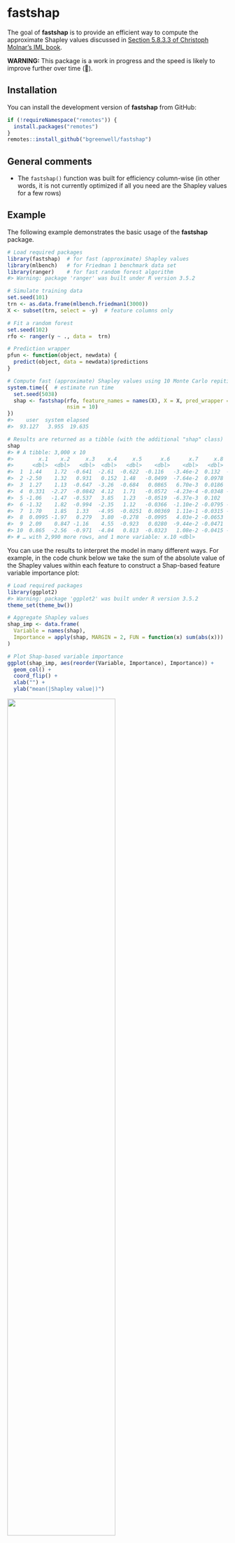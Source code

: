 
<!-- README.md is generated from README.Rmd. Please edit that file -->

# fastshap

<!-- badges: start -->

<!-- badges: end -->

The goal of **fastshap** is to provide an efficient way to compute the
approximate Shapley values discussed in [Section 5.8.3.3 of Christoph
Molnar’s IML
book](https://christophm.github.io/interpretable-ml-book/shapley.html).

**WARNING:** This package is a work in progress and the speed is likely
to improve further over time (🤞).

## Installation

You can install the development version of **fastshap** from GitHub:

``` r
if (!requireNamespace("remotes")) {
  install.packages("remotes")
}
remotes::install_github("bgreenwell/fastshap")
```

## General comments

  - The `fastshap()` function was built for efficiency column-wise (in
    other words, it is not currently optimized if all you need are the
    Shapley values for a few rows)

## Example

The following example demonstrates the basic usage of the **fastshap**
package.

``` r
# Load required packages
library(fastshap)  # for fast (approximate) Shapley values
library(mlbench)   # for Friedman 1 benchmark data set
library(ranger)    # for fast random forest algorithm
#> Warning: package 'ranger' was built under R version 3.5.2

# Simulate training data
set.seed(101)
trn <- as.data.frame(mlbench.friedman1(3000))
X <- subset(trn, select = -y)  # feature columns only

# Fit a random forest
set.seed(102)
rfo <- ranger(y ~ ., data =  trn)

# Prediction wrapper
pfun <- function(object, newdata) {
  predict(object, data = newdata)$predictions
}

# Compute fast (approximate) Shapley values using 10 Monte Carlo repititions
system.time({  # estimate run time
  set.seed(5038)
  shap <- fastshap(rfo, feature_names = names(X), X = X, pred_wrapper = pfun, 
                   nsim = 10)
})
#>    user  system elapsed 
#>  93.127   3.955  19.635

# Results are returned as a tibble (with the additional "shap" class)
shap
#> # A tibble: 3,000 x 10
#>        x.1    x.2     x.3    x.4     x.5      x.6      x.7     x.8      x.9
#>      <dbl>  <dbl>   <dbl>  <dbl>   <dbl>    <dbl>    <dbl>   <dbl>    <dbl>
#>  1  1.44    1.72  -0.641  -2.61  -0.622  -0.116   -3.46e-2  0.132  -0.0323 
#>  2 -2.50    1.32   0.931   0.152  1.48   -0.0499  -7.64e-2  0.0978  0.00546
#>  3  1.27    1.13  -0.647  -3.26  -0.684   0.0865   6.70e-3  0.0186  0.0290 
#>  4  0.331  -2.27  -0.0842  4.12   1.71   -0.0572  -4.23e-4 -0.0348 -0.0191 
#>  5 -1.06   -1.47  -0.537   3.85   1.23   -0.0519  -6.37e-3  0.102   0.0698 
#>  6 -1.32    1.82  -0.994  -2.35   1.12   -0.0366  -1.10e-2 -0.0795 -0.284  
#>  7  1.70    1.85   1.33   -4.95  -0.0251  0.00369  1.11e-1 -0.0315 -0.113  
#>  8  0.0995 -1.97   0.279   3.80  -0.278  -0.0995   4.03e-2 -0.0653  0.0301 
#>  9  2.09    0.847 -1.16    4.55  -0.923   0.0280  -9.44e-2 -0.0471  0.0301 
#> 10  0.865  -2.56  -0.971  -4.84   0.813  -0.0323   1.08e-2 -0.0415 -0.101  
#> # … with 2,990 more rows, and 1 more variable: x.10 <dbl>
```

You can use the results to interpret the model in many different ways.
For example, in the code chunk below we take the sum of the absolute
value of the Shapley values within each feature to construct a
Shap-based feature variable importance plot:

``` r
# Load required packages
library(ggplot2)
#> Warning: package 'ggplot2' was built under R version 3.5.2
theme_set(theme_bw())

# Aggregate Shapley values
shap_imp <- data.frame(
  Variable = names(shap),
  Importance = apply(shap, MARGIN = 2, FUN = function(x) sum(abs(x)))
)

# Plot Shap-based variable importance
ggplot(shap_imp, aes(reorder(Variable, Importance), Importance)) +
  geom_col() +
  coord_flip() +
  xlab("") +
  ylab("mean(|Shapley value|)")
```

<img src="man/figures/README-shap-importance-1.png" width="70%" />

We can also plot the Shapley values for each feature to construct
Shap-based dependence plots:

``` r
shap_dep_x3 <- data.frame(x3 = X[["x.3"]], shap = shap[["x.3"]])
ggplot(shap_dep_x3, aes(x3, shap)) +
  geom_point(alpha = 0.3) +
  geom_smooth() +
  ylab("Shapley value")
#> `geom_smooth()` using method = 'gam' and formula 'y ~ s(x, bs = "cs")'
```

<img src="man/figures/README-shap-dependence-1.png" width="70%" />

You can also use `autoplot()` to construct simple plots:

``` r
p1 <- autoplot(shap)
p2 <- autoplot(shap, type = "dependence", feature = "x.3", X = X)
gridExtra::grid.arrange(p1, p2, nrow = 1)
#> `geom_smooth()` using method = 'gam' and formula 'y ~ s(x, bs = "cs")'
```

<img src="man/figures/README-shap-autoplot-1.png" width="70%" />

By default, `fastshap()` computes approximate Shapley values for all
rows in the training data. If you want Shapley values for new instances
(or a subset of the training set), they must be supplied via the
`newdata` argument. This functionalaity is demonstrated in the code
chunk below. (**Note:** `fastshap()` is not yet optimized for this case;
that is, computing only a handful of Shapley values for a few instances
(in this case, at least for now, consider using the **iml** function
`Shapley()`).)

``` r
# Explanations for first observation; technically `drop = FALSE` isn't necessary 
# here since X is a data frame
fastshap(rfo, feature_names = names(X), X = X, pred_wrapper = pfun, nsim = 10,
         newdata = X[1, , drop = FALSE])
#> # A tibble: 1 x 10
#>     x.1   x.2    x.3   x.4    x.5    x.6   x.7     x.8     x.9    x.10
#>   <dbl> <dbl>  <dbl> <dbl>  <dbl>  <dbl> <dbl>   <dbl>   <dbl>   <dbl>
#> 1 0.856  1.28 -0.722 -1.67 -0.140 -0.124 0.105 -0.0352 -0.0433 -0.0395

# Explanations for first three observations
fastshap(rfo, feature_names = names(X), X = X, pred_wrapper = pfun, nsim = 10,
         newdata = X[1:3, ])
#> # A tibble: 3 x 10
#>      x.1   x.2    x.3    x.4    x.5     x.6     x.7     x.8     x.9
#>    <dbl> <dbl>  <dbl>  <dbl>  <dbl>   <dbl>   <dbl>   <dbl>   <dbl>
#> 1 -0.137 0.846 -1.15  -2.36  -0.592 -0.0762 -0.0130 -0.0213 -0.0420
#> 2 -3.06  2.00   1.31  -0.475  0.846 -0.0266  0.0127 -0.0183 -0.0557
#> 3  1.24  0.894 -0.690 -3.28  -0.829  0.0215  0.0197 -0.0204  0.0337
#> # … with 1 more variable: x.10 <dbl>
```

### Parallel execution

Since **fastshap** uses the **plyr** package under the hood, you can use
any parallel backend supported by the **foreach** package. This is
illustrated in the code chunk below.

``` r
# Load required packages
library(doParallel)
#> Loading required package: foreach
#> Loading required package: iterators
#> Loading required package: parallel

# Set up parallel backend
registerDoParallel(5)

# Compute Shapley values in parallel
fastshap(rfo, feature_names = names(X), X = X, pred_wrapper = pfun, nsim = 10, 
         .parallel = TRUE)
#> # A tibble: 3,000 x 10
#>       x.1    x.2    x.3    x.4    x.5      x.6      x.7      x.8      x.9
#>     <dbl>  <dbl>  <dbl>  <dbl>  <dbl>    <dbl>    <dbl>    <dbl>    <dbl>
#>  1 -0.221  0.734 -1.06  -2.50   0.232  0.0866  -0.0749  -0.0514  -0.0395 
#>  2 -2.08   0.162  1.03  -0.937  1.60   0.0621   0.0103  -0.0407   0.0889 
#>  3  2.03   2.02  -0.398 -1.74  -1.13   0.0225  -0.0104  -0.0427  -0.0669 
#>  4  1.09  -3.41  -0.221  6.33   0.819  0.0381   0.119    0.0191  -0.0749 
#>  5 -3.19  -1.39  -0.561  2.31   1.39   0.0173   0.0186   0.00871 -0.0242 
#>  6 -0.626  1.75  -0.693 -1.01   1.13  -0.0249  -0.00738 -0.0245  -0.127  
#>  7  2.07   2.95   1.41  -4.99  -0.982  0.00295  0.0539  -0.0432  -0.0377 
#>  8  0.916 -1.46   0.171  4.57  -1.08  -0.0274   0.0441   0.0461  -0.0883 
#>  9  2.08   1.13  -0.724  4.84  -1.39   0.0156  -0.0392   0.0116   0.00519
#> 10  2.82  -1.90  -0.139 -4.25   0.270 -0.0638  -0.0437  -0.0137  -0.0455 
#> # … with 2,990 more rows, and 1 more variable: x.10 <dbl>
```

## Comparison with TreeSHAP/TreeExplainer for XGBoost models

You can compute the contributions of each feature for XGBoost models in
an efficient way using the methods described in (Lundberg 2017). These
are available through the `predict()` function for **xgboost** models;
see `?xgboost::predict.xgb.Booster` for details. Below we compute the
contributions for each feature using both methods and compare the
results using a Shapley-based dependence plot on feature `x.3`, the
results are quite surprising (**no parallel processing was used to
obtain the **fastshap** results**). And remember, **fastshap** can be
used with any prediction model in R. You can see the code that generated
these benchmarks in the `slowtests/xgboost.R` file
[here](https://github.com/bgreenwell/fastshap/blob/master/slowtests/xgboost.R).

![](slowtests/treeshap-comparison.png)

## References

Scott M. Lundberg, Su-In Lee, “A Unified Approach to Interpreting Model
Predictions”, NIPS Proceedings 2017, <https://arxiv.org/abs/1705.07874>

Scott M. Lundberg, Su-In Lee, “Consistent feature attribution for tree
ensembles”, <https://arxiv.org/abs/1706.06060>
